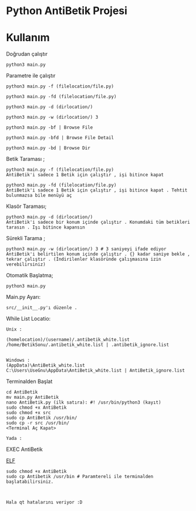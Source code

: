 # Python AntiBetik Projesi

<h1>Kullanım</h1>

Doğrudan çalıştır

    python3 main.py 
    
Parametre ile çalıştır

    python3 main.py -f (filelocation/file.py)
    
    python3 main.py -fd (filelocation/file.py)
    
    python3 main.py -d (dirlocation/)
    
    python3 main.py -w (dirlocation/) 3 
    
    python3 main.py -bf | Browse File 
    
    python3 main.py -bfd | Browse File Detail
    
    python3 main.py -bd | Browse Dir

Betik Taraması ;

    python3 main.py -f (filelocation/file.py)
    AntiBetik'i sadece 1 Betik için çalıştır , işi bitince kapat
    
    python3 main.py -fd (filelocation/file.py)
    AntiBetik'i sadece 1 Betik için çalıştır , işi bitince kapat . Tehtit bulunmazsa bile menüyü aç
    
Klasör Taraması;

    python3 main.py -d (dirlocation/)
    AntiBetik'i sadece bir konum içinde çalıştır . Konumdaki tüm betikleri tarasın . Işı bitince kapansın
    
Sürekli Tarama ;

    python3 main.py -w (dirlocation/) 3 # 3 saniyeyi ifade ediyor
    AntiBetik'i belirtilen konum içinde çalıştır . {} kadar saniye bekle , tekrar çalıştır . (İndirilenler klasöründe çalışmasına izin verebilirsiniz)
    
Otomatik Başlatma;

    python3 main.py
    
Main.py Ayarı:

    src/__init__.py'ı düzenle . 
    
While List Locatio:

    Unix : 
    
    (homelocation)/(username)/.antibetik_white.list
    /home/BetikSonu/.antibetik_white.list | .antibetik_ignore.list
    
    
    Windows : 
    (AppData)\AntiBetik_white.list
    C:\Users\UseGnu\AppData\AntiBetik_white.list | AntiBetik_ignore.list



Terminalden Başlat

    cd AntiBetik
    mv main.py AntiBetik
    nano AntiBetik.py (ilk satıra): #! /usr/bin/python3 (kayıt)
    sudo chmod +x AntiBetik
    sudo chmod +x src
    sudo cp AntiBetik /usr/bin/
    sudo cp -r src /usr/bin/
    <Terminal Aç Kapat>
    
    Yada :
    
EXEC AntiBetik

<a href="https://github.com/BetikSonu/AntiBetik/releases" target="_blank">ELF</a>
    
    sudo chmod +x AntiBetik
    sudo cp Antibetik /usr/bin # Paramtereli ile terminalden başlatabilirsiniz.
    
    
    
    Hala qt hatalarını veriyor :D
    
    

    

